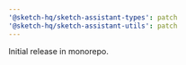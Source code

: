 ```yaml
---
'@sketch-hq/sketch-assistant-types': patch
'@sketch-hq/sketch-assistant-utils': patch
---
```


Initial release in monorepo.
